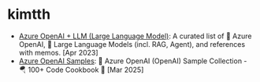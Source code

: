 # kimtth

- [Azure OpenAI + LLM (Large Language Model)](https://github.com/kimtth/awesome-azure-openai-llm): A curated list of 🌌 Azure OpenAI, 🦙 Large Language Models (incl. RAG, Agent), and references with memos. [Apr 2023]
- [Azure OpenAI Samples](https://github.com/kimtth/azure-openai-cookbook): 🐳 Azure OpenAI (OpenAI) Sample Collection - 🪂 100+ Code Cookbook 🧪 [Mar 2025]
